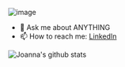 ![image](banner.gif)

- 💬 Ask me about ANYTHING
- 📫 How to reach me: [LinkedIn](https://www.linkedin.com/in/joanna-pham/) 

![Joanna's github stats](https://github-readme-stats.vercel.app/api?username=joanna-pham&theme=tokyonight&show_icons=true)

<!--
**joanna-pham/joanna-pham** is a ✨ _special_ ✨ repository because its `README.md` (this file) appears on your GitHub profile.

Here are some ideas to get you started:

- 🔭 I’m currently working on ...
- 🌱 I’m currently learning ...
- 👯 I’m looking to collaborate on ...
- 🤔 I’m looking for help with ...

- 😄 Pronouns: ...
- ⚡ Fun fact: ...
-->
